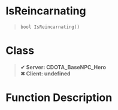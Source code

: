 # IsReincarnating
> `bool IsReincarnating()`
# Class
> __✔ Server: CDOTA_BaseNPC_Hero__  
> __✖ Client: undefined__  
# Function Description

